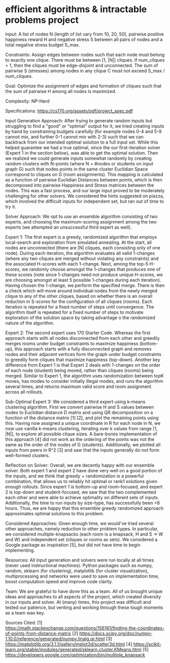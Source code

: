 # efficient algorithms & intractable problems project

Input:  A list of nodes N (length of list vary from 10, 20, 50), pairwise positive happiness reward H and negative stress S between all pairs of nodes and a total negative stress budget S_max. 

Constraints: Assign edges between nodes such that each node must belong to exactly one clique. There must be between [1, |N|] cliques. If num_cliques > 1, then the cliques must be edge-disjoint and unconnected. The sum of pairwise S (stresses) among nodes in any clique C must not exceed S_max / num_cliques.

Goal: Optimize the assignment of edges and formation of cliques such that the sum of pairwise H among all nodes is maximized.

Complexity: NP-Hard

Specifications: https://cs170.org/assets/pdf/project_spec.pdf

Input Generation Approach:
After trying to generate random inputs but struggling to find a "good" or "optimal" output for it, we tried creating inputs by hand by constraining budgets carefully (for example nodes 0-4 and 5-9 cannot mix, and further 0-1 cannot mix with 2-3) such that we can backtrack from our intended optimal solution to a full input set. While this helped guarantee we had a true optimal, since the our first-iteration solver (Expert 1 in the section below), was able to get the optimal solution. Then we realized we could generate inputs somewhat randomly by creating random clusters with N-points (where N = #nodes or students on input graph G) such that nodes points in the same cluster Euclidian Space correspond to cliques on G (room assignments). This mapping is calculated as a function of pairwise Euclidian Distances between points, which is then decomposed into pairwise Happiness and Stress matrices between the nodes. This was a fast process, and our large input proved to be moderately challenging for other solvers. We considered the hints suggested on piazza, which involved the difficult inputs for independent set, but ran out of time to try it.

Solver Approach: 
We opt to use an ensemble algorithm consisting of two experts, and choosing the maximum-scoring assignment among the two experts (we attempted an unsuccessful third expert as well).

Expert 1:
The first expert is a greedy, randomized algorithm that employs local-search and exploration from simulated annealing. At the start, all nodes are unconnected (there are |N| cliques, each consisting only of one node). During each iteration, the algorithm evaluates all valid 1-changes (where any two cliques are merged without violating any constraints) and the associated H-scores with each 1-change. Next, among the top-5 H-scores, we randomly choose amongst the 1-changes that produces one of these scores (note since 1-changes need not produce unique H-scores, we are choosing amongst at least 5 possible 1-changes during each iteration). Having chosen the 1-change, we perform the specified merge. There is then a check which will move around individual nodes from the newly merged clique to any of the other cliques, based on whether there is an overall reduction in S-scores for the configuration of all cliques (rooms). Each iteration is repeated for a fixed number of steps until convergence. The algorithm itself is repeated for a fixed number of steps to motivate exploration of the solution space by taking advantage o the randomized nature of the algorithm.

Expert 2:
The second expert uses 170 Starter Code. Whereas the first approach starts with all nodes disconnected from each other and greedily merges rooms under budget constraints to maximize happiness (bottom-up), this approach starts with a fully disconnected graph and removes nodes and their adjacent vertices form the graph under budget constraints to greedily form cliques that maximize happiness (top-down). Another key difference from Expert 1 is that Expert 2 deals with 1-changes on the order of each node (student) being moved, rather than cliques (rooms) being merged. Similar to Expert 1, the algorithm uses randomization between topK moves, has modes to consider initially illegal modes, and runs the algorithm several times, and returns maximum valid score and room assignment across all rollouts.

Sub-Optimal Expert 3:
We considered a third expert using k-means clustering algorithm. First we convert pairwise H and S values between nodes to Euclidian distance D matrix and using QR decomposition on a function of the distance matrix [1] [2], and plot the remaining points using this. Having now assigned a unique coordinate in R for each node in N, we now use vanilla k-means clustering, iterating over k values from range [1, |N|], to explore all possible clique sizes. A bare-bones implementation of this approach [4] did not work as the ordering of the points was not the same as the order of the nodes of G (students). Additionally, we plotted all inputs from peers in R^2 [3] and saw that the inputs generally do not form well-formed clusters.

Reflection on Solver:
Overall, we are decently happy with our ensemble solver. Both expert 1 and expert 2 have done very well on a good portion of the inputs, and we think that greedy + randomization is a powerful combination, that allows us to reliably hit optimal or rank1 solutions given enough rollouts. Since expert 1 is bottom-up and room-focused, and expert 2 is top-down and student-focused, we saw that the two complemented each other and were able to achieve optimality on different sets of inputs. Additionally, the time to run inputs by size-type, has successfully been <8 hours. Thus, we are happy that this ensemble greedy randomized approach approximates optimal solutions to this problem.

Considered Approaches:
Given enough time, we would've tried several other approaches, namely reduction to other problem types. In particular, we considered multiple-knapsacks (each room is a knapsack, H and S -> W and W) and independent set (cliques or rooms as sets). We considered a Google package as inspiration [5], but did not have time to begin implementing.

Resources:
All input generation and solvers were run locally at all times (never used instructional machines). Python packages such as numpy, random, sklearn (for clustering), matplotlib (for cluster visualization), multiprocessing and networkx were used to save on implementation time, boost computation speed and improve code clarity.

Team:
We are grateful to have done this as a team. All of us brought unique ideas and approaches to all aspects of the project, which created diversity in our inputs and solver. At (many) times, this project was difficult and tested our patience, but venting and working through these tough moments as a team was key. 

Sources Cited:
[1] https://math.stackexchange.com/questions/156161/finding-the-coordinates-of-points-from-distance-matrix
[2] https://docs.scipy.org/doc/numpy-1.10.0/reference/generated/numpy.linalg.qr.html
[3] https://matplotlib.org/3.1.1/gallery/mplot3d/scatter3d.html
[4] https://scikit-learn.org/stable/modules/generated/sklearn.cluster.KMeans.html
[5] https://developers.google.com/optimization/bin/multiple_knapsack



